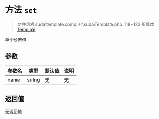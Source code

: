 # 方法 `set`

> *文件信息* suda\template\compiler\suda\Template.php: 118~122
> 所属类 [Template](../Template.md)


单个设置值

## 参数


| 参数名 | 类型 | 默认值 | 说明 |
|--------|-----|-------|-------|
| name |  string | 无 | 无 |



## 返回值

无返回值
